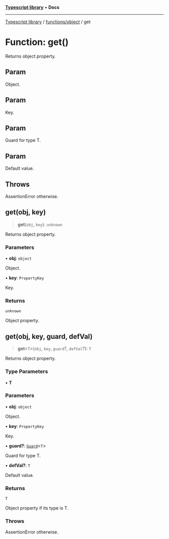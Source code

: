 [**Typescript library**](../../../index.md) • **Docs**

***

[Typescript library](../../../modules.md) / [functions/object](../index.md) / get

# Function: get()

Returns object property.

## Param

Object.

## Param

Key.

## Param

Guard for type T.

## Param

Default value.

## Throws

AssertionError otherwise.

## get(obj, key)

> **get**(`obj`, `key`): `unknown`

Returns object property.

### Parameters

• **obj**: `object`

Object.

• **key**: `PropertyKey`

Key.

### Returns

`unknown`

Object property.

## get(obj, key, guard, defVal)

> **get**\<`T`\>(`obj`, `key`, `guard`?, `defVal`?): `T`

Returns object property.

### Type Parameters

• **T**

### Parameters

• **obj**: `object`

Object.

• **key**: `PropertyKey`

Key.

• **guard?**: [`Guard`](../../guards/interfaces/Guard.md)\<`T`\>

Guard for type T.

• **defVal?**: `T`

Default value.

### Returns

`T`

Object property if its type is T.

### Throws

AssertionError otherwise.
